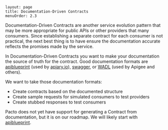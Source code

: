 ```
layout: page
title: Documentation-Driven Contracts
menuOrder: 2.3
```

Documentation-Driven Contracts are another service evolution pattern that may be more appropriate for public APIs or other providers that many consumers.  Since establishing a separate contract for each consumer is not practical, the next best thing is to have ensure the documentation accurate reflects the promises made by the service.

In Documentation-Driven Contracts you want to make your documentation the source of truth for the contract.  Good documentation formats are [apiblueprint](http://apiblueprint.org/) (used by [apiary.io](http://apiary.io/)), [swagger](https://helloreverb.com/developers/swagger), or [WADL](http://en.wikipedia.org/wiki/Web_Application_Description_Language) (used by Apigee and others).

We want to take those documentation formats:
- Create contracts based on the documented structure
- Create sample requests for simulated consumers to test providers
- Create stubbed responses to test consumers

Pacto does not yet have support for generating a Contract from documentation, but it is on our roadmap.  We will likely start with [apiblueprint](http://apiblueprint.org/).
